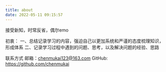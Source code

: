 ```yaml
---
title: about
date: 2022-05-11 09:15:57
---
```

接受新知，时常反省，偶尔emo

初衷：
一、总结记录学习的内容，强迫自己以更加系统和严谨的态度梳理知识，形成体系
二、记录学习过程中遇到的问题、思考，以及解决问题的经验、思路

联系方式
邮箱：chenmukai123@163.com
GitHub: https://github.com/chenmukai